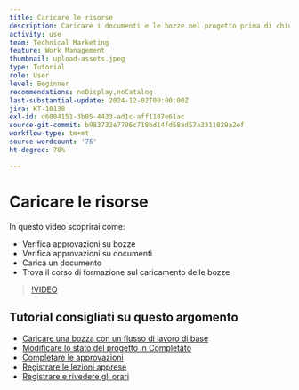 ```yaml
---
title: Caricare le risorse
description: Caricare i documenti e le bozze nel progetto prima di chiuderlo, per garantire che tutti i dati pertinenti siano associati al progetto.
activity: use
team: Technical Marketing
feature: Work Management
thumbnail: upload-assets.jpeg
type: Tutorial
role: User
level: Beginner
recommendations: noDisplay,noCatalog
last-substantial-update: 2024-12-02T00:00:00Z
jira: KT-10138
exl-id: d6004151-3b05-4433-ad1c-aff1187e61ac
source-git-commit: b983732e7796c718bd14fd58ad57a3311829a2ef
workflow-type: tm+mt
source-wordcount: '75'
ht-degree: 78%

---
```


# Caricare le risorse

In questo video scoprirai come:

* Verifica approvazioni su bozze
* Verifica approvazioni su documenti
* Carica un documento
* Trova il corso di formazione sul caricamento delle bozze

>[!VIDEO](https://video.tv.adobe.com/v/3440370/?quality=12&learn=on&enablevpops)

## Tutorial consigliati su questo argomento

* [Caricare una bozza con un flusso di lavoro di base](/help/workfront-proof/upload-proofs/upload-a-proof-with-a-basic-workflow.md)
* [Modificare lo stato del progetto in Completato](/help/manage-work/projects/change-the-project-status.md)
* [Completare le approvazioni](/help/manage-work/close-a-project/complete-approvals.md)
* [Registrare le lezioni apprese](/help/manage-work/close-a-project/lessons-learned-from-closing-a-project.md)
* [Registrare e rivedere gli orari](/help/manage-work/close-a-project/log-and-review-hours.md)
